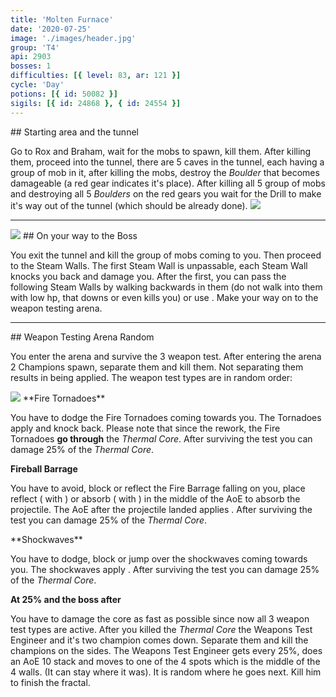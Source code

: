 ```yaml
---
title: 'Molten Furnace'
date: '2020-07-25'
image: './images/header.jpg'
group: 'T4'
api: 2903
bosses: 1
difficulties: [{ level: 83, ar: 121 }]
cycle: 'Day'
potions: [{ id: 50082 }]
sigils: [{ id: 24868 }, { id: 24554 }]
---
```


<Grid>
<GridItem sm="6"> 
## Starting area and the tunnel  
  
Go to Rox and Braham, wait for the mobs to spawn, kill them. After killing them, proceed into the tunnel, there are 5 caves in the tunnel, each having a group of mob in it, after killing the mobs, destroy the _Boulder_ that becomes damageable (a red gear indicates it's place). After killing all 5 group of mobs and destroying all 5 _Boulders_ on the red gears you wait for the Drill to make it's way out of the tunnel (which should be already done).
</GridItem>
<GridItem sm="6">
<Image src="./images/portal.jpg" caption="The portal"/>
</GridItem>
</Grid>

---

<Grid>
<GridItem sm="6">
<Image src="./images/drill.jpg" caption="The drill"/>
</GridItem>
<GridItem sm="6">
## On your way to the Boss  
  
You exit the tunnel and kill the group of mobs coming to you. Then proceed to the Steam Walls. The first Steam Wall is unpassable, each Steam Wall knocks you back and damage you. After the first, you can pass the following Steam Walls by walking backwards in them (do not walk into them with low hp, that downs or even kills you) or use <Boon name="Stability"/>. Make your way on to the weapon testing arena.
</GridItem>
</Grid>

---

<Grid>
<GridItem sm="5">
## Weapon Testing Arena <Label>Random</Label>  
  
You enter the arena and survive the 3 weapon test. After entering the arena 2 Champions spawn, separate them and kill them. Not separating them results in <Boon name="Retaliation"/> being applied. The weapon test types are in random order:
</GridItem>

<GridItem sm="7">
<Image src="./images/testing_area.jpg" caption="Testing area"/>
</GridItem>

<GridItem sm="6">
**Fire Tornadoes**

You have to dodge the Fire Tornadoes coming towards you. The Tornadoes apply <Condition name="Burning"/> and knock back. Please note that since the rework, the Fire Tornadoes **go through** the _Thermal Core_. After surviving the test you can damage 25% of the _Thermal Core_. 

**Fireball Barrage**

You have to avoid, block or reflect the Fire Barrage falling on you, place reflect (<Specialization name="Guardian"/> with <Skill name=" Wall of Reflection"/> ) or absorb (<Specialization name="Revenant"/> <Skill name="Legendary Centaur Stance"/> with <Skill name="Protective Solace"/>) in the middle of the AoE to absorb the projectile. The AoE after the projectile landed applies <Condition name="Burning"/>. After surviving the test you can damage 25% of the _Thermal Core_.
</GridItem>

<GridItem sm="6">  
**Shockwaves**

You have to dodge, block or jump over the shockwaves coming towards you. The shockwaves apply <Control name="Knockdown"/>. After surviving the test you can damage 25% of the _Thermal Core_.

**At 25% and the boss after**

You have to damage the core as fast as possible since now all 3 weapon test types are active. After you killed the _Thermal Core_ the Weapons Test Engineer and it's two champion comes down. Separate them and kill the champions on the sides. The Weapons Test Engineer gets <Effect name="Invulnerability"/> every 25%, does an AoE 10 stack <Condition name="Bleeding"/> and moves to one of the 4 spots which is the middle of the 4 walls. (It can stay where it was). It is random where he goes next. Kill him to finish the fractal.

</GridItem>
</Grid>
